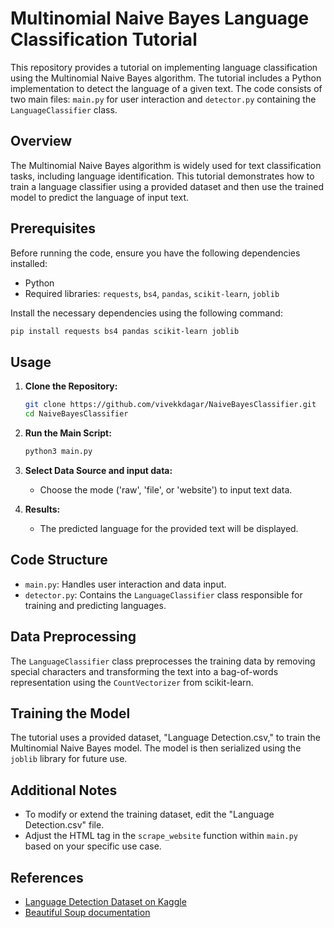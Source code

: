 # Multinomial Naive Bayes Language Classification Tutorial

This repository provides a tutorial on implementing language classification using the Multinomial Naive Bayes algorithm. The tutorial includes a Python implementation to detect the language of a given text. The code consists of two main files: `main.py` for user interaction and `detector.py` containing the `LanguageClassifier` class.

## Overview

The Multinomial Naive Bayes algorithm is widely used for text classification tasks, including language identification. This tutorial demonstrates how to train a language classifier using a provided dataset and then use the trained model to predict the language of input text.

## Prerequisites

Before running the code, ensure you have the following dependencies installed:

- Python
- Required libraries: `requests`, `bs4`, `pandas`, `scikit-learn`, `joblib`

Install the necessary dependencies using the following command:

```bash
pip install requests bs4 pandas scikit-learn joblib
```

## Usage

1. **Clone the Repository:**
   ```bash
   git clone https://github.com/vivekkdagar/NaiveBayesClassifier.git
   cd NaiveBayesClassifier
   ```

2. **Run the Main Script:**
   ```bash
   python3 main.py
   ```

3. **Select Data Source and input data:**
   - Choose the mode ('raw', 'file', or 'website') to input text data.

4. **Results:**
   - The predicted language for the provided text will be displayed.

## Code Structure

- `main.py`: Handles user interaction and data input.
- `detector.py`: Contains the `LanguageClassifier` class responsible for training and predicting languages.

## Data Preprocessing

The `LanguageClassifier` class preprocesses the training data by removing special characters and transforming the text into a bag-of-words representation using the `CountVectorizer` from scikit-learn.

## Training the Model

The tutorial uses a provided dataset, "Language Detection.csv," to train the Multinomial Naive Bayes model. The model is then serialized using the `joblib` library for future use.

## Additional Notes

- To modify or extend the training dataset, edit the "Language Detection.csv" file.
- Adjust the HTML tag in the `scrape_website` function within `main.py` based on your specific use case.

## References

- [Language Detection Dataset on Kaggle](https://www.kaggle.com/datasets/basilb2s/language-detection)
- [Beautiful Soup documentation](https://www.crummy.com/software/BeautifulSoup/bs4)
